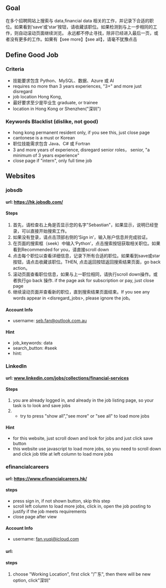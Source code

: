 ## Goal
在多个招聘网站上搜索与 data,financial data 相关的工作，并记录下合适的职位。如果看到‘save’或‘star’按钮，请收藏该职位。如果检测到与上一步相同的工作，则自动滚动页面继续浏览。
永远都不停止寻找，除非已经进入最后一页，或者没有更多的工作。如果有【see more】【see all】，请毫不犹豫点击

## Define Good Job
### Criteria
- 技能要求包含 Python、MySQL、数据、Azure 或 AI
- requires no more than 3 years experiences, "3+" and more just disregard
- job location Hong Kong, 
- 最好要求至少是毕业生 graduate, or trainee
- location in Hong Kong or Shenzhen("深圳")

### Keywords Blacklist (dislike, not good)
- hong kong permanent resident only, if you see this, just close page
- cantonese is a must or Korean
- 职位技能需求包含 Java、C# 或 Fortran
- 3 and more years of experience, disregard senior roles， senior,  "a minimum of 3 years experience"
- close page if "intern", only full time job

## Websites
### jobsdb
#### url: https://hk.jobsdb.com/
#### Steps
1. 首先，请检查右上角是否显示您的名字"Sebastian"，如果显示，说明已经登录，可以直接开始搜索工作。
2. 如果没有登录，请点击顶部右侧的‘Sign in’，输入账户信息并完成验证。
3. 在页面的搜索框（seek）中输入‘Python’，点击搜索按钮获取相关职位。如果看到Recommended for you，请直接scroll down
4. 点击每个职位以查看详细信息，记录下所有合适的职位。如果看到save或star按钮，请点击收藏该职位。THEN, 点击返回按钮返回搜索结果页面，go back action。
5. 滚动页面查看职位信息，如果与上一职位相同，请执行scroll down操作。或者执行go back 操作. if the page ask for subscription or pay, just close page
6. 继续滚动页面并查看新的职位，直到搜索结果页面结束。If you see any words appear in <disregard_jobs>, please ignore the job。

#### Account Info
- username: seb.fan@outlook.com.au

#### Hint
- job_keywords: data
- search_button: #seek
- hint: 

### LinkedIn
#### url: www.linkedin.com/jobs/collections/financial-services
#### Steps
1. you are already logged in, and already in the job listing page, so your task is to look and save jobs
2. - try to press "show all","see more" or "see all" to load more jobs
#### Hint
- for this website, just scroll down and look for jobs and just click save button
- this website use javascript to load more jobs, so you need to scroll down and click job title at left column to load more jobs

### efinancialcareers
#### url: https://www.efinancialcareers.hk/
#### steps
- press sign in, if not shown button, skip this step
- scroll left column to load more jobs, click in, open the job posting to justify if the job meets requirements
- close page after view

#### Account Info
- username: fan.yuqi@icloud.com
### 
#### url: 
#### steps
1. choose "Working Location", first click "广东", then there will be new option, click"深圳"